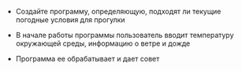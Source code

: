 - Создайте программу, определяющую, подходят ли текущие погодные условия для прогулки

- В начале работы программы пользователь вводит температуру окружающей среды, информацию о ветре и дожде

- Программа ее обрабатывает и дает совет
